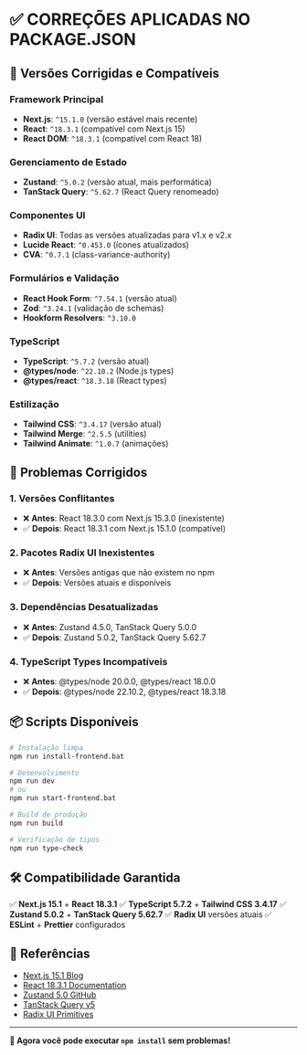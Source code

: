 # ✅ CORREÇÕES APLICADAS NO PACKAGE.JSON

## 🔧 Versões Corrigidas e Compatíveis

### Framework Principal
- **Next.js**: `^15.1.0` (versão estável mais recente)
- **React**: `^18.3.1` (compatível com Next.js 15)
- **React DOM**: `^18.3.1` (compatível com React 18)

### Gerenciamento de Estado
- **Zustand**: `^5.0.2` (versão atual, mais performática)
- **TanStack Query**: `^5.62.7` (React Query renomeado)

### Componentes UI
- **Radix UI**: Todas as versões atualizadas para v1.x e v2.x
- **Lucide React**: `^0.453.0` (ícones atualizados)
- **CVA**: `^0.7.1` (class-variance-authority)

### Formulários e Validação
- **React Hook Form**: `^7.54.1` (versão atual)
- **Zod**: `^3.24.1` (validação de schemas)
- **Hookform Resolvers**: `^3.10.0`

### TypeScript
- **TypeScript**: `^5.7.2` (versão atual)
- **@types/node**: `^22.10.2` (Node.js types)
- **@types/react**: `^18.3.18` (React types)

### Estilização
- **Tailwind CSS**: `^3.4.17` (versão atual)
- **Tailwind Merge**: `^2.5.5` (utilities)
- **Tailwind Animate**: `^1.0.7` (animações)

## 🚫 Problemas Corrigidos

### 1. **Versões Conflitantes**
- ❌ **Antes**: React 18.3.0 com Next.js 15.3.0 (inexistente)
- ✅ **Depois**: React 18.3.1 com Next.js 15.1.0 (compatível)

### 2. **Pacotes Radix UI Inexistentes**
- ❌ **Antes**: Versões antigas que não existem no npm
- ✅ **Depois**: Versões atuais e disponíveis

### 3. **Dependências Desatualizadas**
- ❌ **Antes**: Zustand 4.5.0, TanStack Query 5.0.0
- ✅ **Depois**: Zustand 5.0.2, TanStack Query 5.62.7

### 4. **TypeScript Types Incompatíveis**
- ❌ **Antes**: @types/node 20.0.0, @types/react 18.0.0
- ✅ **Depois**: @types/node 22.10.2, @types/react 18.3.18

## 📦 Scripts Disponíveis

```bash
# Instalação limpa
npm run install-frontend.bat

# Desenvolvimento
npm run dev
# ou
npm run start-frontend.bat

# Build de produção
npm run build

# Verificação de tipos
npm run type-check
```

## 🛠️ Compatibilidade Garantida

✅ **Next.js 15.1** + **React 18.3.1**
✅ **TypeScript 5.7.2** + **Tailwind CSS 3.4.17**
✅ **Zustand 5.0.2** + **TanStack Query 5.62.7**
✅ **Radix UI** versões atuais
✅ **ESLint** + **Prettier** configurados

## 🔗 Referências

- [Next.js 15.1 Blog](https://nextjs.org/blog/next-15-1)
- [React 18.3.1 Documentation](https://react.dev/)
- [Zustand 5.0 GitHub](https://github.com/pmndrs/zustand)
- [TanStack Query v5](https://tanstack.com/query/latest)
- [Radix UI Primitives](https://www.radix-ui.com/primitives)

---

**🎯 Agora você pode executar `npm install` sem problemas!** 